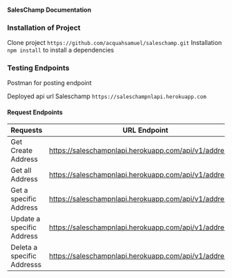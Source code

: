 #### SalesChamp Documentation 

### Installation of Project
Clone project `https://github.com/acquahsamuel/saleschamp.git`
Installation ` npm install` to install a  dependencies


### Testing Endpoints 
Postman for posting endpoint

Deployed api url 
Saleschamp `https://saleschampnlapi.herokuapp.com`

#### Request Endpoints
| Requests                   | URL Endpoint                                             | Method |
|----------------------------|----------------------------------------------------------|--------|
| Get Create Address         | https://saleschampnlapi.herokuapp.com/api/v1/address     | POST   |
| Get all Address            | https://saleschampnlapi.herokuapp.com/api/v1/address     | GET    |
| Get a specific Address     | https://saleschampnlapi.herokuapp.com/api/v1/address/:id | GET    |
| Update  a specific Address | https://saleschampnlapi.herokuapp.com/api/v1/address/:id | PATCH  |
| Deleta a specific Addresss | https://saleschampnlapi.herokuapp.com/api/v1/address/:id | DELETE |


